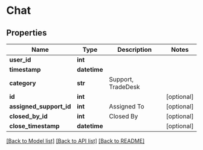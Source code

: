 # Chat

## Properties
Name | Type | Description | Notes
------------ | ------------- | ------------- | -------------
**user_id** | **int** |  | 
**timestamp** | **datetime** |  | 
**category** | **str** | Support, TradeDesk | 
**id** | **int** |  | [optional] 
**assigned_support_id** | **int** | Assigned To | [optional] 
**closed_by_id** | **int** | Closed By | [optional] 
**close_timestamp** | **datetime** |  | [optional] 

[[Back to Model list]](../README.md#documentation-for-models) [[Back to API list]](../README.md#documentation-for-api-endpoints) [[Back to README]](../README.md)


